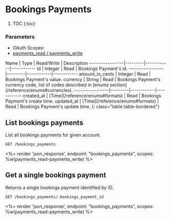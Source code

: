 # Bookings Payments

1. TOC
{:toc}

### Parameters
<ul class="nav nav-pills" role="tablist">
  <li class="disabled"><a>OAuth Scopes:</a></li>
  <li class="active"><a href="#payments_read-payments_write" role="tab" data-toggle="pill">
    payments_read / payments_write
  </a></li>
</ul>
<div class="tab-content" markdown="1">
  <div class="tab-pane active" id="payments_read-payments_write" markdown="1">
Name             | Type    | Read/Write | Description
-----------------|---------|------------|------------
id               | Integer | Read       | Bookings Payment's id.
-----------------|---------|------------|------------
amount_in_cents  | Integer | Read       | Bookings Payment's value.
currency         | String  | Read       | Bookings Payment's currency code, list of codes described in [enums section](/reference/enums#currencies).
-----------------|---------|------------|------------
created_at       | [Time](/reference/enums#formats) | Read       | Bookings Payment's create time.
updated_at       | [Time](/reference/enums#formats) | Read       | Bookings Payment's update time.
{: class="table table-bordered"}
  </div>
</div>

## List bookings payments

List all bookings payments for given account.

~~~
GET /bookings_payments
~~~

<%= render 'json_response', endpoint: "bookings_payments",
  scopes: %w(payments_read-payments_write) %>

## Get a single bookings payment

Returns a single bookings payment identified by ID.

~~~
GET /bookings_payments/:bookings_payment_id
~~~

<%= render 'json_response', endpoint: "bookings_payments",
  scopes: %w(payments_read-payments_write) %>
